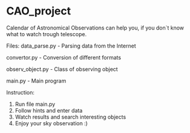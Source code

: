 # CAO_project
Calendar of Astronomical Observations can help you, if you don`t know what to watch trough telescope.




Files:
data_parse.py     - Parsing data from the Internet

convertor.py      - Conversion of different formats

observ_object.py  - Class of observing object

main.py           - Main program




Instruction:
1. Run file main.py
2. Follow hints and enter data
3. Watch results and search interesting objects
4. Enjoy your sky observation :)
